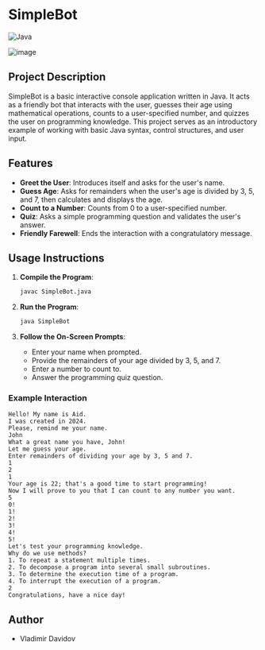 # SimpleBot

![Java](https://img.shields.io/badge/Java-ED8B00?style=for-the-badge&logo=java&logoColor=white)

![image](https://github.com/user-attachments/assets/25cd9212-260d-4897-9fdb-ba34a986f057)


## Project Description

SimpleBot is a basic interactive console application written in Java. It acts as a friendly bot that interacts with the user, guesses their age using mathematical operations, counts to a user-specified number, and quizzes the user on programming knowledge. This project serves as an introductory example of working with basic Java syntax, control structures, and user input.

## Features

- **Greet the User**: Introduces itself and asks for the user's name.
- **Guess Age**: Asks for remainders when the user's age is divided by 3, 5, and 7, then calculates and displays the age.
- **Count to a Number**: Counts from 0 to a user-specified number.
- **Quiz**: Asks a simple programming question and validates the user's answer.
- **Friendly Farewell**: Ends the interaction with a congratulatory message.

## Usage Instructions

1. **Compile the Program**:
    ```bash
    javac SimpleBot.java
    ```

2. **Run the Program**:
    ```bash
    java SimpleBot
    ```

3. **Follow the On-Screen Prompts**:
    - Enter your name when prompted.
    - Provide the remainders of your age divided by 3, 5, and 7.
    - Enter a number to count to.
    - Answer the programming quiz question.

### Example Interaction

```
Hello! My name is Aid.
I was created in 2024.
Please, remind me your name.
John
What a great name you have, John!
Let me guess your age.
Enter remainders of dividing your age by 3, 5 and 7.
1
2
1
Your age is 22; that's a good time to start programming!
Now I will prove to you that I can count to any number you want.
5
0!
1!
2!
3!
4!
5!
Let's test your programming knowledge.
Why do we use methods?
1. To repeat a statement multiple times.
2. To decompose a program into several small subroutines.
3. To determine the execution time of a program.
4. To interrupt the execution of a program.
2
Congratulations, have a nice day!
```

## Author

- Vladimir Davidov
